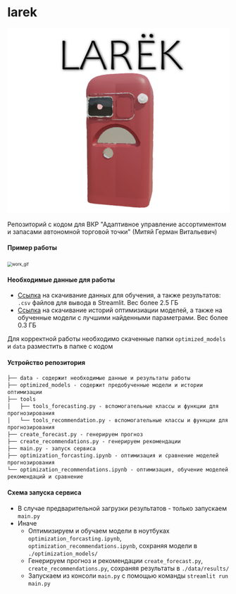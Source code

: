# larek
<img src="larek.png" alt="larek" style="zoom:50%;" />

Репозиторий с кодом для ВКР "Адаптивное управление ассортиментом и запасами автономной торговой точки" (Митяй Герман Витальевич)

#### Пример работы
<img src="work_gif.gif" alt="work_gif" style="zoom:67%;" />

#### Необходимые данные для работы

* [Ссылка](https://drive.google.com/drive/folders/1DqqlrWkxWvYZdCnmdz8kgCH_AjtobbmQ?usp=share_link) на скачивание данных для обучения, а также результатов: `.csv` файлов для вывода в Streamlit. Вес более 2.5 ГБ
* [Ссылка](https://drive.google.com/drive/folders/18RTrKjNZ89JyEzjpcaj6CPqXgxlKrZT7?usp=share_link) на скачивание историй оптимизиации моделей, а также на обученные модели с лучшими найденными параметрами. Вес более 0.3 ГБ

Для корректной работы необходимо скаченные папки `optimized_models` и `data` разместить в папке с кодом

#### Устройство репозитория

```
├── data - содержит необходимые данные и результаты работы
├── optimized_models - содержит предобученные модели и истории оптимизации
├── tools
│   ├── tools_forecasting.py - вспомогательные классы и функции для прогнозирования
│   └── tools_recommendation.py - вспомогательные классы и функции для прогнозирования
├── create_forecast.py - генерируем прогноз
├── create_recommendations.py - генерируем рекомендации
├── main.py - запуск сервиса
├── optimization_forcasting.ipynb - оптимизация и сравнение моделей прогнозирования
└── optimization_recommendations.ipynb - оптимизация, обучение моделей рекомендаций и сравнение
```
#### Схема запуска сервиса

* В случае предварительной загрузки результатов - только запускаем `main.py`
* Иначе
  * Оптимизируем и обучаем модели в ноутбуках `optimization_forcasting.ipynb`, `optimization_recommendations.ipynb`, сохраняя модели в `./optimization_models/`
  * Генерируем прогноз и рекомендации `create_forecast.py`, `create_recommendations.py`, сохраняя результаты в `./data/results/`
  * Запускаем из консоли `main.py` с помощью команды `streamlit run main.py`
